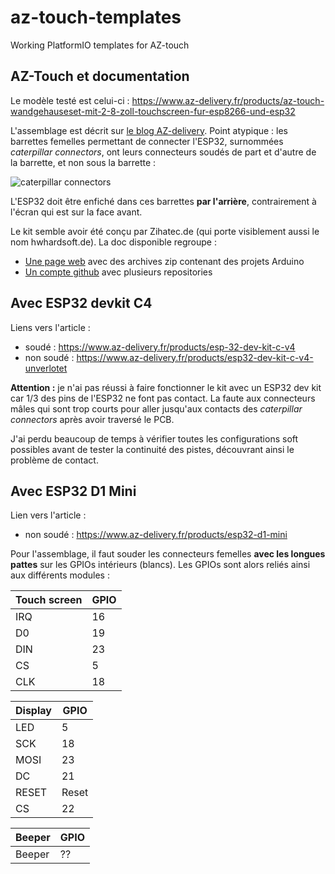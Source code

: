 # az-touch-templates

Working PlatformIO templates for AZ-touch

## AZ-Touch et documentation

Le modèle testé est celui-ci : https://www.az-delivery.fr/products/az-touch-wandgehauseset-mit-2-8-zoll-touchscreen-fur-esp8266-und-esp32

L'assemblage est décrit sur [le blog AZ-delivery](https://www.az-delivery.de/fr/blogs/azdelivery-blog-fur-arduino-und-raspberry-pi/az-touch-mod). Point atypique : les barrettes femelles permettant de connecter l'ESP32, surnommées _caterpillar connectors_, ont leurs connecteurs soudés de part et d'autre de la barrette, et non sous la barrette :

![caterpillar connectors](https://cdn.shopify.com/s/files/1/1509/1638/files/PXL_20201102_132546831_600x600.jpg?v=1604324760)

L'ESP32 doit être enfiché dans ces barrettes **par l'arrière**, contrairement à l'écran qui est sur la face avant.

Le kit semble avoir été conçu par Zihatec.de (qui porte visiblement aussi le nom hwhardsoft.de). La doc disponible regroupe :
* [Une page web](https://www.hwhardsoft.de/english/projects/arduitouch-esp/) avec des archives zip contenant des projets Arduino
* [Un compte github](https://github.com/HWHardsoft/) avec plusieurs repositories



## Avec ESP32 devkit C4

Liens vers l'article :
* soudé : https://www.az-delivery.fr/products/esp-32-dev-kit-c-v4
* non soudé : https://www.az-delivery.fr/products/esp32-dev-kit-c-v4-unverlotet

**Attention :** je n'ai pas réussi à faire fonctionner le kit avec un ESP32 dev kit car 1/3 des pins de l'ESP32 ne font pas contact. La faute aux connecteurs mâles qui sont trop courts pour aller jusqu'aux contacts des _caterpillar connectors_ après avoir traversé le PCB.

J'ai perdu beaucoup de temps à vérifier toutes les configurations soft possibles avant de tester la continuité des pistes, découvrant ainsi le problème de contact.



## Avec ESP32 D1 Mini

Lien vers l'article :
* non soudé : https://www.az-delivery.fr/products/esp32-d1-mini

Pour l'assemblage, il faut souder les connecteurs femelles **avec les longues pattes** sur les GPIOs intérieurs (blancs). Les GPIOs sont alors reliés ainsi aux différents modules :

| Touch screen | GPIO |
|-------|------|
| IRQ | 16 |
| D0 | 19 |
| DIN  | 23 |
| CS | 5 |
| CLK  | 18 |

| Display | GPIO |
|-------|------|
| LED | 5 |
| SCK | 18 |
| MOSI  | 23 |
| DC | 21 |
| RESET  | Reset |
| CS | 22 |

| Beeper | GPIO |
|-------|------|
| Beeper | ?? |